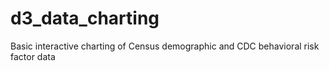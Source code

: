 # d3_data_charting
Basic interactive charting of Census demographic and CDC behavioral risk factor data
